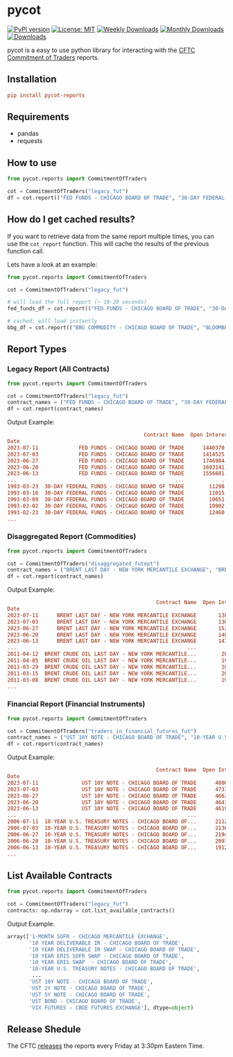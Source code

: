 # pycot

[![PyPI version](https://d25lcipzij17d.cloudfront.net/badge.svg?id=py&r=r&ts=1683906897&type=6e&v=0.1.1&x2=0)](https://badge.fury.io/py/pycot-reports)
[![License: MIT](https://img.shields.io/badge/License-MIT-red.svg)](https://github.com/philsv/pycot/blob/main/LICENSE)
[![Weekly Downloads](https://static.pepy.tech/personalized-badge/pycot-reports?period=week&units=international_system&left_color=grey&right_color=blue&left_text=downloads/week)](https://pepy.tech/project/pycot-reports)
[![Monthly Downloads](https://static.pepy.tech/personalized-badge/pycot-reports?period=month&units=international_system&left_color=grey&right_color=blue&left_text=downloads/month)](https://pepy.tech/project/pycot-reports)
[![Downloads](https://static.pepy.tech/personalized-badge/pycot-reports?period=total&units=international_system&left_color=grey&right_color=blue&left_text=downloads)](https://pepy.tech/project/pycot-reports)

pycot is a easy to use python library for interacting with the [CFTC Commitment of Traders](https://www.cftc.gov/MarketReports/CommitmentsofTraders/index.htm) reports.

## Installation

```ini
pip install pycot-reports
```

## Requirements

* pandas
* requests

## How to use

```python
from pycot.reports import CommitmentOfTraders

cot = CommitmentOfTraders("legacy_fut")
df = cot.report(("FED FUNDS - CHICAGO BOARD OF TRADE", "30-DAY FEDERAL FUNDS - CHICAGO BOARD OF TRADE"))
```

## How do I get cached results?

If you want to retrieve data from the same report multiple times, you can use the `cot_report` function. This will cache the results of the previous function call.

Lets have a look at an example:

```python
from pycot.reports import CommitmentOfTraders

cot = CommitmentOfTraders("legacy_fut")

# will load the full report (~ 10-20 seconds)
fed_funds_df = cot.report(("FED FUNDS - CHICAGO BOARD OF TRADE", "30-DAY FEDERAL FUNDS - CHICAGO BOARD OF TRADE"))

# cached, will load instantly
bbg_df = cot.report(("BBG COMMODITY - CHICAGO BOARD OF TRADE", "BLOOMBERG COMMODITY INDEX - CHICAGO BOARD OF TRADE"))
```

## Report Types

### Legacy Report (All Contracts)

```python
from pycot.reports import CommitmentOfTraders

cot = CommitmentOfTraders("legacy_fut")
contract_names = ("FED FUNDS - CHICAGO BOARD OF TRADE", "30-DAY FEDERAL FUNDS - CHICAGO BOARD OF TRADE")
df = cot.report(contract_names)
```

Output Example:

```ini
                                            Contract Name  Open Interest  ...  Net Change, Large Spec  Net % of OI, Large Spec
Date                                                                      ...                                                                                                                                    
2023-07-11             FED FUNDS - CHICAGO BOARD OF TRADE      1440370.0  ...                -58101.0                    -11.5
2023-07-03             FED FUNDS - CHICAGO BOARD OF TRADE      1414525.0  ...                -17553.0                     -7.5
2023-06-27             FED FUNDS - CHICAGO BOARD OF TRADE      1746984.0  ...                 12437.0                     -5.1
2023-06-20             FED FUNDS - CHICAGO BOARD OF TRADE      1693141.0  ...                 84512.0                     -6.0
2023-06-13             FED FUNDS - CHICAGO BOARD OF TRADE      1556681.0  ...                 60704.0                    -12.0
...                                                   ...            ...  ...                     ...                      ...
1993-03-23  30-DAY FEDERAL FUNDS - CHICAGO BOARD OF TRADE        11298.0  ...                   106.0                      9.1
1993-03-16  30-DAY FEDERAL FUNDS - CHICAGO BOARD OF TRADE        11015.0  ...                    -8.0                      8.3
1993-03-09  30-DAY FEDERAL FUNDS - CHICAGO BOARD OF TRADE        10651.0  ...                   -51.0                      8.8
1993-03-02  30-DAY FEDERAL FUNDS - CHICAGO BOARD OF TRADE        10902.0  ...                  -190.0                      9.0
1993-02-23  30-DAY FEDERAL FUNDS - CHICAGO BOARD OF TRADE        12460.0  ...                   -83.0                      9.4
...
```

### Disaggregated Report (Commodities)

```python
from pycot.reports import CommitmentOfTraders

cot = CommitmentOfTraders("disaggregated_futopt")
contract_names = ("BRENT LAST DAY - NEW YORK MERCANTILE EXCHANGE", "BRENT CRUDE OIL LAST DAY - NEW YORK MERCANTILE EXCHANGE")
df = cot.report(contract_names)
```

Output Example:

```ini
                                                Contract Name  Open Interest   ...  Net Change Managed Money  Net % of OI Managed Money
Date                                                                           ...                                                                                                                              
2023-07-11      BRENT LAST DAY - NEW YORK MERCANTILE EXCHANGE       138358.0   ...                  -2134.0                        -2.9
2023-07-03      BRENT LAST DAY - NEW YORK MERCANTILE EXCHANGE       130715.0   ...                   9436.0                        -1.4
2023-06-27      BRENT LAST DAY - NEW YORK MERCANTILE EXCHANGE       153190.0   ...                  -6135.0                        -7.4
2023-06-20      BRENT LAST DAY - NEW YORK MERCANTILE EXCHANGE       148800.0   ...                   2367.0                        -3.5
2023-06-13      BRENT LAST DAY - NEW YORK MERCANTILE EXCHANGE       147598.0   ...                  -3872.0                        -5.1
...                                                       ...            ...                            ...                         ...
2011-04-12  BRENT CRUDE OIL LAST DAY - NEW YORK MERCANTILE...        20546.0   ...                   -484.0                        17.1
2011-04-05  BRENT CRUDE OIL LAST DAY - NEW YORK MERCANTILE...        19533.0   ...                    655.0                        20.4
2011-03-29  BRENT CRUDE OIL LAST DAY - NEW YORK MERCANTILE...        18178.0   ...                   -276.0                        18.4
2011-03-15  BRENT CRUDE OIL LAST DAY - NEW YORK MERCANTILE...        20233.0   ...                    231.0                        17.9
2011-03-08  BRENT CRUDE OIL LAST DAY - NEW YORK MERCANTILE...        19639.0   ...                      NaN                        17.3
...
```

### Financial Report (Financial Instruments)

```python
from pycot.reports import CommitmentOfTraders

cot = CommitmentOfTraders("traders_in_financial_futures_fut")
contract_names = ("UST 10Y NOTE - CHICAGO BOARD OF TRADE", "10-YEAR U.S. TREASURY NOTES - CHICAGO BOARD OF TRADE", "10 YEAR U.S. TREASURY NOTES - CHICAGO BOARD OF TRADE")
df = cot.report(contract_names)
```

Output Example:

```ini
                                                Contract Name  Open Interest   ...  Net Change Lev Money  Net % of OI Lev Money
Date                                                                           ...                                                                                          
2023-07-11              UST 10Y NOTE - CHICAGO BOARD OF TRADE      4800091.0   ...              155532.0                  -26.8
2023-07-03              UST 10Y NOTE - CHICAGO BOARD OF TRADE      4737762.0   ...                7710.0                  -30.4
2023-06-27              UST 10Y NOTE - CHICAGO BOARD OF TRADE      4663919.0   ...              -51457.0                  -31.1
2023-06-20              UST 10Y NOTE - CHICAGO BOARD OF TRADE      4641767.0   ...              -53136.0                  -30.2
2023-06-13              UST 10Y NOTE - CHICAGO BOARD OF TRADE      4619668.0   ...               69602.0                  -29.1
...                                                       ...            ...   ...                   ...                    ...
2006-07-11  10-YEAR U.S. TREASURY NOTES - CHICAGO BOARD OF...      2112145.0   ...               28199.0                    1.8
2006-07-03  10-YEAR U.S. TREASURY NOTES - CHICAGO BOARD OF...      2136459.0   ...              -18122.0                    0.5
2006-06-27  10-YEAR U.S. TREASURY NOTES - CHICAGO BOARD OF...      2194364.0   ...               13929.0                    1.3
2006-06-20  10-YEAR U.S. TREASURY NOTES - CHICAGO BOARD OF...      2097072.0   ...              -27203.0                    0.6
2006-06-13  10-YEAR U.S. TREASURY NOTES - CHICAGO BOARD OF...      1912279.0   ...                   NaN                    2.2
...
```

## List Available Contracts

```python
from pycot.reports import CommitmentOfTraders

cot = CommitmentOfTraders("legacy_fut")
contracts: np.ndarray = cot.list_available_contracts()
```

Output Example:

```python
array(['1-MONTH SOFR - CHICAGO MERCANTILE EXCHANGE',
       '10 YEAR DELIVERABLE IR - CHICAGO BOARD OF TRADE',
       '10 YEAR DELIVERABLE IR SWAP - CHICAGO BOARD OF TRADE',
       '10 YEAR ERIS SOFR SWAP - CHICAGO BOARD OF TRADE',
       '10 YEAR ERIS SWAP  - CHICAGO BOARD OF TRADE',
       '10-YEAR U.S. TREASURY NOTES - CHICAGO BOARD OF TRADE',
        ...
       'UST 10Y NOTE - CHICAGO BOARD OF TRADE',
       'UST 2Y NOTE - CHICAGO BOARD OF TRADE',
       'UST 5Y NOTE - CHICAGO BOARD OF TRADE',
       'UST BOND - CHICAGO BOARD OF TRADE',
       'VIX FUTURES - CBOE FUTURES EXCHANGE'], dtype=object)
```

## Release Shedule

The CFTC [releases](https://www.cftc.gov/MarketReports/CommitmentsofTraders/ReleaseSchedule/index.htm) the reports every Friday at 3:30pm Eastern Time.
